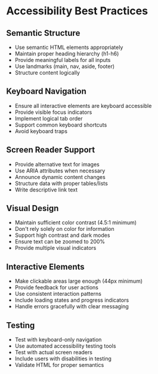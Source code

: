 # Accessibility Best Practices

## Semantic Structure
- Use semantic HTML elements appropriately
- Maintain proper heading hierarchy (h1-h6)  
- Provide meaningful labels for all inputs
- Use landmarks (main, nav, aside, footer)
- Structure content logically

## Keyboard Navigation
- Ensure all interactive elements are keyboard accessible
- Provide visible focus indicators
- Implement logical tab order
- Support common keyboard shortcuts
- Avoid keyboard traps

## Screen Reader Support
- Provide alternative text for images
- Use ARIA attributes when necessary
- Announce dynamic content changes
- Structure data with proper tables/lists
- Write descriptive link text

## Visual Design
- Maintain sufficient color contrast (4.5:1 minimum)
- Don't rely solely on color for information
- Support high contrast and dark modes
- Ensure text can be zoomed to 200%
- Provide multiple visual indicators

## Interactive Elements
- Make clickable areas large enough (44px minimum)
- Provide feedback for user actions
- Use consistent interaction patterns
- Include loading states and progress indicators
- Handle errors gracefully with clear messaging

## Testing
- Test with keyboard-only navigation
- Use automated accessibility testing tools
- Test with actual screen readers
- Include users with disabilities in testing
- Validate HTML for proper semantics